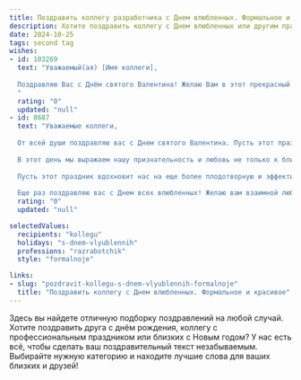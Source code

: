 ```yaml
---
title: Поздравить коллегу разработчика с Днем влюбленных. Формальное и красивое
description: Хотите поздравить коллегу с Днем влюбленных или другим праздником? Наш ИИ создаст незабываемое поздравление, а вы обязательно выделитесь среди других.  
date: 2024-10-25
tags: second tag
wishes:
- id: 103269
  text: "Уважаемый(ая) [Имя коллеги],
  
  Поздравляю Вас с Днём святого Валентина! Желаю Вам в этот прекрасный день, наполненный любовью и романтикой,  вдохновения и новых профессиональных свершений. Пусть  Ваша работа  приносит  радость и удовлетворение, а личная жизнь будет яркой и счастливой.
  "
  rating: "0"
  updated: "null"
- id: 8687
  text: "Уважаемые коллеги,
  
  От всей души поздравляю вас с Днем святого Валентина. Пусть этот праздник, символизирующий любовь и привязанность, принесет в ваши жизни радость, теплоту и гармонию.
  
  В этот день мы выражаем нашу признательность и любовь не только к близким, но и к тем, с кем мы бок о бок трудимся, реализуя масштабные проекты в области разработки программного обеспечения. Ваше самоотверженное отношение к работе, ваша креативность и профессионализм являются неотъемлемой частью наших успехов.
  
  Пусть этот праздник вдохновит нас на еще более плодотворную и эффективную работу, где любовь к своему делу, коллективу и компания станет надежной движущей силой.
  
  Еще раз поздравляю вас с Днем всех влюбленных! Желаю вам взаимной любви, счастья и процветания как в личной жизни, так и в профессиональной деятельности."
  rating: "0"
  updated: "null"

selectedValues:
  recipients: "kollegu"
  holidays: "s-dnem-vlyublennih"
  professions: "razrabotchik"
  style: "formalnoje"

links:
- slug: "pozdravit-kollegu-s-dnem-vlyublennih-formalnoje"
  title: "Поздравить коллегу с Днем влюбленных. Формальное и красивое"
---
```


Здесь вы найдете отличную подборку поздравлений на любой случай.
Хотите поздравить друга с днём рождения, коллегу с профессиональным праздником или близких с Новым годом? У нас есть всё, чтобы сделать ваш поздравительный текст незабываемым. Выбирайте нужную категорию и находите лучшие слова для ваших близких и друзей!
